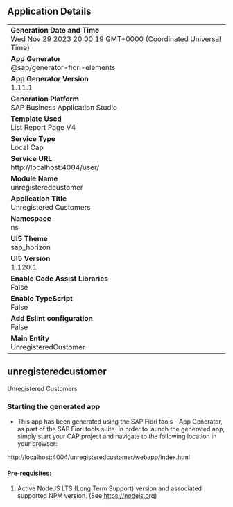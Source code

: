 ## Application Details
|               |
| ------------- |
|**Generation Date and Time**<br>Wed Nov 29 2023 20:00:19 GMT+0000 (Coordinated Universal Time)|
|**App Generator**<br>@sap/generator-fiori-elements|
|**App Generator Version**<br>1.11.1|
|**Generation Platform**<br>SAP Business Application Studio|
|**Template Used**<br>List Report Page V4|
|**Service Type**<br>Local Cap|
|**Service URL**<br>http://localhost:4004/user/
|**Module Name**<br>unregisteredcustomer|
|**Application Title**<br>Unregistered Customers|
|**Namespace**<br>ns|
|**UI5 Theme**<br>sap_horizon|
|**UI5 Version**<br>1.120.1|
|**Enable Code Assist Libraries**<br>False|
|**Enable TypeScript**<br>False|
|**Add Eslint configuration**<br>False|
|**Main Entity**<br>UnregisteredCustomer|

## unregisteredcustomer

Unregistered Customers

### Starting the generated app

-   This app has been generated using the SAP Fiori tools - App Generator, as part of the SAP Fiori tools suite.  In order to launch the generated app, simply start your CAP project and navigate to the following location in your browser:

http://localhost:4004/unregisteredcustomer/webapp/index.html

#### Pre-requisites:

1. Active NodeJS LTS (Long Term Support) version and associated supported NPM version.  (See https://nodejs.org)


